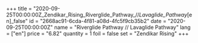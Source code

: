 +++
title = "2020-09-25T00:00:00Z_Zendikar_Rising_Riverglide_Pathway_//_Lavaglide_Pathway_[en]_false"
id = "2668ac91-6cda-4f81-a08d-4fc5f9cb35b2"
date = "2020-09-25T00:00:00Z"
name = "Riverglide Pathway // Lavaglide Pathway"
lang = ["en"]
price = "6.82"
quantity = 1
foil = false
set = "Zendikar Rising"
+++
